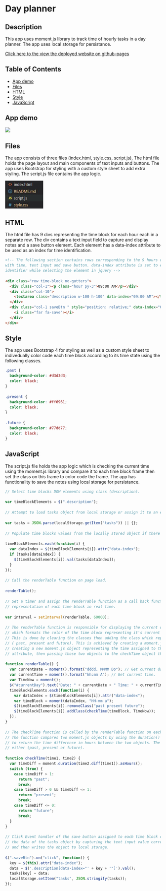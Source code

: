 # Day planner

## Description

This app uses moment.js library to track time of hourly tasks in a day planner. The app uses local storage for persistance.

[Click here to the view the deployed website on github-pages](https://mohamedzakigithub.github.io/homework-week5-day-planner/)

## Table of Contents

- [App demo](#App-demo)
- [Files](#Files)
- [HTML](#HTML)
- [Style](#Style)
- [JavaScript](#JavaScript)

## App demo

![](markdown/demo.gif)

## Files

The app consists of three files (index.html, style.css, script.js), The html file holds the page layout and main components of text inputs and buttons. The app uses Bootstrap for styling with a custom style sheet to add extra styling. The script.js file contains the app logic.

<img src="markdown/folders.jpg" alt=""/>

## HTML

The html file has 9 divs representing the time block for each hour each in a separate row. The div contains a text input field to capture and display notes and a save button element. Each element has a data-index attribute to be used as an index for time identification.

```html
<!-- The following section contains rows corresponding to the 9 hours of the working day, each containing columns 
with time, text input and save button. data-index attribute is set to each text area and button to be used as an 
identifier while selecting the element in jquery -->

<div class="row time-block no-gutters">
  <div class="col-1"><p class="hour py-3">09:00 AM</p></div>
  <div class="col-10">
    <textarea class="description w-100 h-100" data-index="09:00 AM"></textarea>
  </div>
  <div class="col-1 saveBtn " style="position: relative;" data-index="09:00 AM">
    <i class="far fa-save"></i>
  </div>
</div>
```

## Style

The app uses Bootstrap 4 for styling as well as a custom style sheet to indivedually color code each time block according to its time state using the following classes.

```css
.past {
  background-color: #d3d3d3;
  color: black;
}

.present {
  background-color: #ff6961;
  color: black;
}

.future {
  background-color: #77dd77;
  color: black;
}
```

## JavaScript

The script.js file holds the app logic which is checking the current time using the moment.js library and compare it to each time block frame then set the class on this frame to color code the frame. The app has functionality to save the notes using local storage for persistance.

```javascript
// Select time blocks DOM elements using class (description).

var timeBlockElements = $(".description");

// Attempt to load tasks object from local storage or assign it to an empty object if no locally stored version found.

var tasks = JSON.parse(localStorage.getItem("tasks")) || {};

// Populate time blocks values from the locally stored object if there is a stored value for each time block.

timeBlockElements.each(function(i) {
  var dataIndex = $(timeBlockElements[i]).attr("data-index");
  if (tasks[dataIndex]) {
    $(timeBlockElements[i]).val(tasks[dataIndex]);
  }
});

// Call the renderTable function on page load.

renderTable();

// Set a timer and assign the renderTable function as a call back function to be called every minute to ensure correct color
// representation of each time block in real time.

var interval = setInterval(renderTable, 60000);

// The renderTable function is responsible for displaying the current date on the top of the page and setting the class
// which formats the color of the time block representing it's current time state compared to the current time.
// This is done by clearing the classes then adding the class which represents the time block status now from
// ( past, present and future). This is achieved by creating a moment.js object representing the current time then
// creating a new moment.js object representing the time assigned to the time block which is stored in the data-index
// attribute, then passing those two objects to the checkTime object that returns the class name to be added to the element.

function renderTable() {
  var currentDate = moment().format("dddd, MMMM Do"); // Get current date.
  var currentTime = moment().format("hh:mm A"); // Get current time.
  var TimeNow = moment();
  $("#currentDay").text("Date: " + currentDate + " Time: " + currentTime); // Display current date and time.
  timeBlockElements.each(function(i) {
    var dataIndex = $(timeBlockElements[i]).attr("data-index");
    var timeBlock = moment(dataIndex, "HH-mm a");
    $(timeBlockElements[i]).removeClass("past present future");
    $(timeBlockElements[i]).addClass(checkTime(timeBlock, TimeNow));
  });
}

// The checkTime function is called by the renderTable function on each text input element.
// The function compares two moment.js objects by using the duration() method chained with asHours() method
// to return the time difference in hours between the two objects. The function then uses a switch case statement to return
// either (past, present or future).

function checkTime(time1, time2) {
  var timeDiff = moment.duration(time2.diff(time1)).asHours();
  switch (true) {
    case timeDiff > 1:
      return "past";
      break;
    case timeDiff > 0 && timeDiff <= 1:
      return "present";
      break;
    case timeDiff <= 0:
      return "future";
      break;
  }
}

// Click Event handler of the save button assigned to each time block containing a callback function that sets the key and
// the data of the tasks object by capturing the text input value corresponding to the button's data-index attribute
// and then writes the object to local storage.

$(".saveBtn").on("click", function() {
  key = $(this).attr("data-index");
  data = $('.description[data-index="' + key + '"]').val();
  tasks[key] = data;
  localStorage.setItem("tasks", JSON.stringify(tasks));
});
```
